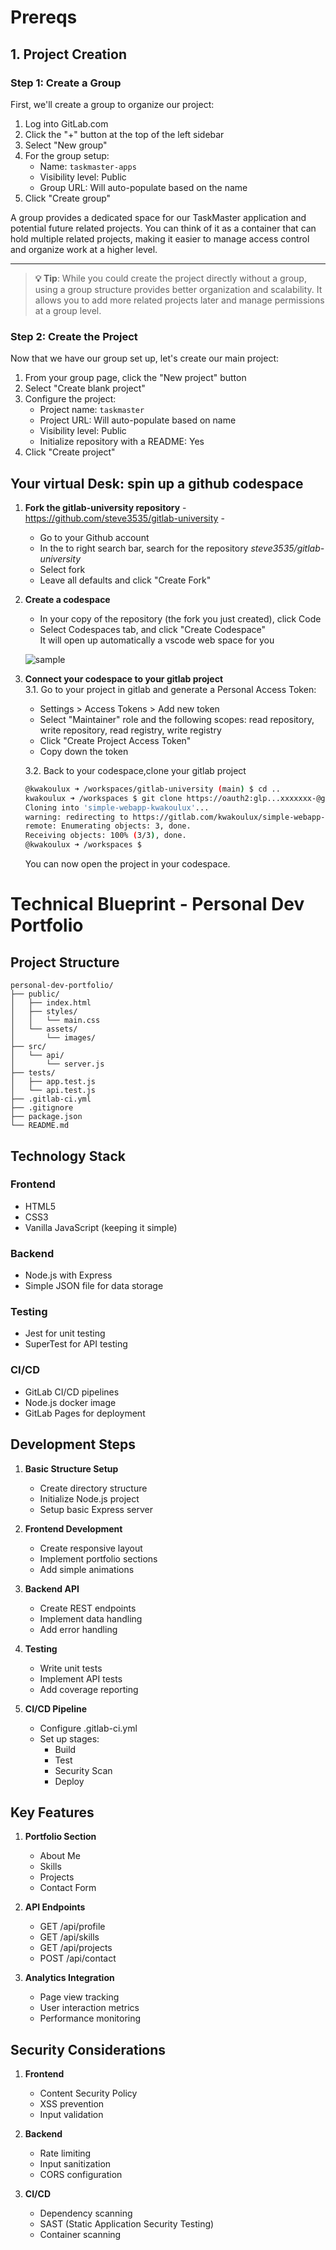 # Prereqs

## 1. Project Creation
### Step 1: Create a Group
First, we'll create a group to organize our project:

1. Log into GitLab.com
2. Click the "+" button at the top of the left sidebar
3. Select "New group"
4. For the group setup:
   - Name: `taskmaster-apps`
   - Visibility level: Public
   - Group URL: Will auto-populate based on the name
5. Click "Create group"

A group provides a dedicated space for our TaskMaster application and potential future related projects. You can think of it as a container that can hold multiple related projects, making it easier to manage access control and organize work at a higher level.

---

> **💡 Tip**: While you could create the project directly without a group, using a group structure provides better organization and scalability. It allows you to add more related projects later and manage permissions at a group level.

### Step 2: Create the Project

Now that we have our group set up, let's create our main project:

1. From your group page, click the "New project" button
2. Select "Create blank project"
3. Configure the project:
   - Project name: `taskmaster`
   - Project URL: Will auto-populate based on name
   - Visibility level: Public 
   - Initialize repository with a README: Yes
4. Click "Create project"


## Your virtual Desk: spin up a github codespace
1. **Fork the gitlab-university repository** - https://github.com/steve3535/gitlab-university -
   * Go to your Github account
   * In the to right search bar, search for the repository *steve3535/gitlab-university*
   * Select fork
   * Leave all defaults and click "Create Fork"
2. **Create a codespace**
   * In your copy of the repository (the fork you just created), click Code
   * Select Codespaces tab, and click "Create Codespace"  
   It will open up automatically a vscode web space for you <br />

   ![sample](sample-codespace.png)   

3. **Connect your codespace to your gitlab project**  
   3.1. Go to your project in gitlab and generate a Personal Access Token:
     * Settings > Access Tokens > Add new token
     * Select "Maintainer" role and the following scopes: read repository, write repository, read registry, write registry
     * Click "Create Project Access Token"
     * Copy down the token  
   
   3.2. Back to your codespace,clone your gitlab project
     ```bash
     @kwakoulux ➜ /workspaces/gitlab-university (main) $ cd ..
     kwakoulux ➜ /workspaces $ git clone https://oauth2:glp...xxxxxxx-@gitlab.com/kwakoulux/simple-webapp-kwakoulux
     Cloning into 'simple-webapp-kwakoulux'...
     warning: redirecting to https://gitlab.com/kwakoulux/simple-webapp-kwakoulux.git/
     remote: Enumerating objects: 3, done.
     Receiving objects: 100% (3/3), done.
     @kwakoulux ➜ /workspaces $
     ```   
   You can now open the project in your codespace.  
 
# Technical Blueprint - Personal Dev Portfolio

## Project Structure

```
personal-dev-portfolio/
├── public/
│   ├── index.html
│   ├── styles/
│   │   └── main.css
│   └── assets/
│       └── images/
├── src/
│   └── api/
│       └── server.js
├── tests/
│   ├── app.test.js
│   └── api.test.js
├── .gitlab-ci.yml
├── .gitignore
├── package.json
└── README.md
```

## Technology Stack

### Frontend
- HTML5
- CSS3
- Vanilla JavaScript (keeping it simple)

### Backend
- Node.js with Express
- Simple JSON file for data storage

### Testing
- Jest for unit testing
- SuperTest for API testing

### CI/CD
- GitLab CI/CD pipelines
- Node.js docker image
- GitLab Pages for deployment

## Development Steps

1. **Basic Structure Setup**
   - Create directory structure
   - Initialize Node.js project
   - Setup basic Express server

2. **Frontend Development**
   - Create responsive layout
   - Implement portfolio sections
   - Add simple animations

3. **Backend API**
   - Create REST endpoints
   - Implement data handling
   - Add error handling

4. **Testing**
   - Write unit tests
   - Implement API tests
   - Add coverage reporting

5. **CI/CD Pipeline**
   - Configure .gitlab-ci.yml
   - Set up stages:
     - Build
     - Test
     - Security Scan
     - Deploy

## Key Features

1. **Portfolio Section**
   - About Me
   - Skills
   - Projects
   - Contact Form

2. **API Endpoints**
   - GET /api/profile
   - GET /api/skills
   - GET /api/projects
   - POST /api/contact

3. **Analytics Integration**
   - Page view tracking
   - User interaction metrics
   - Performance monitoring

## Security Considerations

1. **Frontend**
   - Content Security Policy
   - XSS prevention
   - Input validation

2. **Backend**
   - Rate limiting
   - Input sanitization
   - CORS configuration

3. **CI/CD**
   - Dependency scanning
   - SAST (Static Application Security Testing)
   - Container scanning
